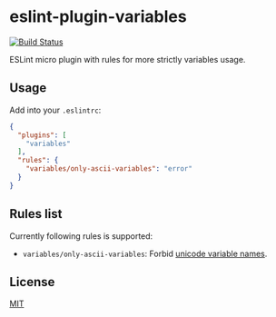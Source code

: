 eslint-plugin-variables
=================

[![Build Status](https://travis-ci.org/frsv/eslint-plugin-variables.svg?branch=master)](https://travis-ci.org/frsv/eslint-plugin-variables)

ESLint micro plugin with rules for more strictly variables usage.

Usage
-----

Add into your `.eslintrc`:
```json
{
  "plugins": [
    "variables"
  ],
  "rules": {
    "variables/only-ascii-variables": "error"
  }
}
```

Rules list
----------

Currently following rules is supported:

  - `variables/only-ascii-variables`: Forbid [unicode variable names](https://mathiasbynens.be/notes/javascript-identifiers).

License
-------
[MIT](LICENSE.md)